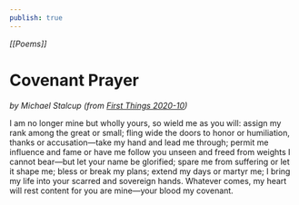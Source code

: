 ```yaml
---
publish: true
---
```

*[[Poems]]*

# Covenant Prayer
*by Michael Stalcup (from [First Things 2020-10](https://www.firstthings.com/article/2020/10/covenant-prayer))* 

I am no longer mine but wholly yours,
so wield me as you will: assign my rank
among the great or small; fling wide the doors
to honor or humiliation, thanks
or accusation—take my hand and lead
me through; permit me influence and fame
or have me follow you unseen and freed
from weights I cannot bear—but let your name
be glorified; spare me from suffering
or let it shape me; bless or break my plans;
extend my days or martyr me; I bring
my life into your scarred and sovereign hands.
Whatever comes, my heart will rest content
for you are mine—your blood my covenant.
